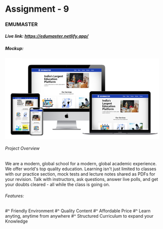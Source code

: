 # Assignment - 9

### EMUMASTER

##### Live link: https://edumaster.netlify.app/

##### Mockup:

<img src="/src/images/project-mockup.png">

###### Project Overview

We are a modern, global school for a modern, global academic experience. We offer world's top quality education. Learning isn't just limited to classes with our practice section, mock tests and lecture notes shared as PDFs for your revision. Talk with instructors, ask questions, answer live polls, and get your doubts cleared - all while the class is going on.

###### Features:

#^ Friendly Environment
#^ Quality Content
#^ Affordable Price
#^ Learn anyting, anytime from anywhere
#^ Structured Curriculum to expand your Knowledge
